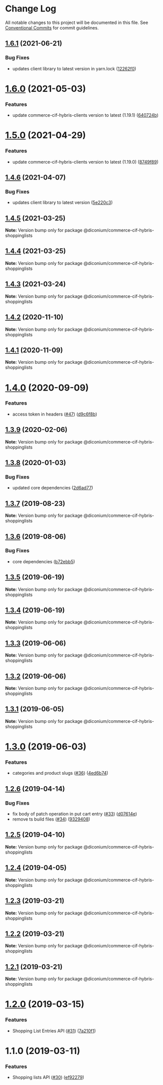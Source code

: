 # Change Log

All notable changes to this project will be documented in this file.
See [Conventional Commits](https://conventionalcommits.org) for commit guidelines.

## [1.6.1](https://github.com/diconium/commerce-cif-hybris/compare/@diconium/commerce-cif-hybris-shoppinglists@1.6.0...@diconium/commerce-cif-hybris-shoppinglists@1.6.1) (2021-06-21)


### Bug Fixes

* updates client library to latest version in yarn.lock ([12262f0](https://github.com/diconium/commerce-cif-hybris/commit/12262f07b3dba33149545f1af52862243d26838a))





# [1.6.0](https://github.com/diconium/commerce-cif-hybris/compare/@diconium/commerce-cif-hybris-shoppinglists@1.5.0...@diconium/commerce-cif-hybris-shoppinglists@1.6.0) (2021-05-03)


### Features

* update commerce-cif-hybris-clients version to latest (1.19.1) ([640724b](https://github.com/diconium/commerce-cif-hybris/commit/640724bcb971f71750e6de92999c558e041db8dc))





# [1.5.0](https://github.com/diconium/commerce-cif-hybris/compare/@diconium/commerce-cif-hybris-shoppinglists@1.4.6...@diconium/commerce-cif-hybris-shoppinglists@1.5.0) (2021-04-29)


### Features

* update commerce-cif-hybris-clients version to latest (1.19.0) ([8749f89](https://github.com/diconium/commerce-cif-hybris/commit/8749f89efd83dea8c232f99f0100590c0526414a))





## [1.4.6](https://github.com/diconium/commerce-cif-hybris/compare/@diconium/commerce-cif-hybris-shoppinglists@1.4.5...@diconium/commerce-cif-hybris-shoppinglists@1.4.6) (2021-04-07)


### Bug Fixes

* updates client library to latest version ([5e220c3](https://github.com/diconium/commerce-cif-hybris/commit/5e220c3ecd2c5b992696acf3a3a1b91271085c25))





## [1.4.5](https://github.com/diconium/commerce-cif-hybris/compare/@diconium/commerce-cif-hybris-shoppinglists@1.4.4...@diconium/commerce-cif-hybris-shoppinglists@1.4.5) (2021-03-25)

**Note:** Version bump only for package @diconium/commerce-cif-hybris-shoppinglists





## [1.4.4](https://github.com/diconium/commerce-cif-hybris/compare/@diconium/commerce-cif-hybris-shoppinglists@1.4.3...@diconium/commerce-cif-hybris-shoppinglists@1.4.4) (2021-03-25)

**Note:** Version bump only for package @diconium/commerce-cif-hybris-shoppinglists





## [1.4.3](https://github.com/diconium/commerce-cif-hybris/compare/@diconium/commerce-cif-hybris-shoppinglists@1.4.2...@diconium/commerce-cif-hybris-shoppinglists@1.4.3) (2021-03-24)

**Note:** Version bump only for package @diconium/commerce-cif-hybris-shoppinglists





## [1.4.2](https://github.com/diconium/commerce-cif-hybris/compare/@diconium/commerce-cif-hybris-shoppinglists@1.4.1...@diconium/commerce-cif-hybris-shoppinglists@1.4.2) (2020-11-10)

**Note:** Version bump only for package @diconium/commerce-cif-hybris-shoppinglists





## [1.4.1](https://github.com/diconium/commerce-cif-hybris/compare/@diconium/commerce-cif-hybris-shoppinglists@1.4.0...@diconium/commerce-cif-hybris-shoppinglists@1.4.1) (2020-11-09)

**Note:** Version bump only for package @diconium/commerce-cif-hybris-shoppinglists





# [1.4.0](https://github.com/diconium/commerce-cif-hybris/compare/@diconium/commerce-cif-hybris-shoppinglists@1.3.9...@diconium/commerce-cif-hybris-shoppinglists@1.4.0) (2020-09-09)


### Features

* access token in headers ([#47](https://github.com/diconium/commerce-cif-hybris/issues/47)) ([d9c6f8b](https://github.com/diconium/commerce-cif-hybris/commit/d9c6f8beb31b4cdac8b26423d1c1481505257c9e))





## [1.3.9](https://github.com/diconium/commerce-cif-hybris/compare/@diconium/commerce-cif-hybris-shoppinglists@1.3.8...@diconium/commerce-cif-hybris-shoppinglists@1.3.9) (2020-02-06)

**Note:** Version bump only for package @diconium/commerce-cif-hybris-shoppinglists





## [1.3.8](https://github.com/diconium/commerce-cif-hybris/compare/@diconium/commerce-cif-hybris-shoppinglists@1.3.7...@diconium/commerce-cif-hybris-shoppinglists@1.3.8) (2020-01-03)


### Bug Fixes

* updated core dependencies ([2d6ad77](https://github.com/diconium/commerce-cif-hybris/commit/2d6ad77385b15cfdcc4d0825538c818c4734e331))





## [1.3.7](https://github.com/diconium/commerce-cif-hybris/compare/@diconium/commerce-cif-hybris-shoppinglists@1.3.6...@diconium/commerce-cif-hybris-shoppinglists@1.3.7) (2019-08-23)

**Note:** Version bump only for package @diconium/commerce-cif-hybris-shoppinglists





## [1.3.6](https://github.com/diconium/commerce-cif-hybris/compare/@diconium/commerce-cif-hybris-shoppinglists@1.3.5...@diconium/commerce-cif-hybris-shoppinglists@1.3.6) (2019-08-06)


### Bug Fixes

* core dependencies ([b72ebb5](https://github.com/diconium/commerce-cif-hybris/commit/b72ebb5))





## [1.3.5](https://github.com/diconium/commerce-cif-hybris/compare/@diconium/commerce-cif-hybris-shoppinglists@1.3.4...@diconium/commerce-cif-hybris-shoppinglists@1.3.5) (2019-06-19)

**Note:** Version bump only for package @diconium/commerce-cif-hybris-shoppinglists





## [1.3.4](https://github.com/diconium/commerce-cif-hybris/compare/@diconium/commerce-cif-hybris-shoppinglists@1.3.3...@diconium/commerce-cif-hybris-shoppinglists@1.3.4) (2019-06-19)

**Note:** Version bump only for package @diconium/commerce-cif-hybris-shoppinglists





## [1.3.3](https://github.com/diconium/commerce-cif-hybris/compare/@diconium/commerce-cif-hybris-shoppinglists@1.3.2...@diconium/commerce-cif-hybris-shoppinglists@1.3.3) (2019-06-06)

**Note:** Version bump only for package @diconium/commerce-cif-hybris-shoppinglists





## [1.3.2](https://github.com/diconium/commerce-cif-hybris/compare/@diconium/commerce-cif-hybris-shoppinglists@1.3.1...@diconium/commerce-cif-hybris-shoppinglists@1.3.2) (2019-06-06)

**Note:** Version bump only for package @diconium/commerce-cif-hybris-shoppinglists





## [1.3.1](https://github.com/diconium/commerce-cif-hybris/compare/@diconium/commerce-cif-hybris-shoppinglists@1.3.0...@diconium/commerce-cif-hybris-shoppinglists@1.3.1) (2019-06-05)

**Note:** Version bump only for package @diconium/commerce-cif-hybris-shoppinglists





# [1.3.0](https://github.com/diconium/commerce-cif-hybris/compare/@diconium/commerce-cif-hybris-shoppinglists@1.2.6...@diconium/commerce-cif-hybris-shoppinglists@1.3.0) (2019-06-03)


### Features

* categories and product slugs ([#36](https://github.com/diconium/commerce-cif-hybris/issues/36)) ([4ed6b74](https://github.com/diconium/commerce-cif-hybris/commit/4ed6b74))





## [1.2.6](https://github.com/diconium/commerce-cif-hybris/compare/@diconium/commerce-cif-hybris-shoppinglists@1.2.5...@diconium/commerce-cif-hybris-shoppinglists@1.2.6) (2019-04-14)


### Bug Fixes

* fix body of patch operation in put cart entry ([#33](https://github.com/diconium/commerce-cif-hybris/issues/33)) ([d07614e](https://github.com/diconium/commerce-cif-hybris/commit/d07614e))
* remove ts build files ([#34](https://github.com/diconium/commerce-cif-hybris/issues/34)) ([9329408](https://github.com/diconium/commerce-cif-hybris/commit/9329408))





## [1.2.5](https://github.com/diconium/commerce-cif-hybris/compare/@diconium/commerce-cif-hybris-shoppinglists@1.2.4...@diconium/commerce-cif-hybris-shoppinglists@1.2.5) (2019-04-10)

**Note:** Version bump only for package @diconium/commerce-cif-hybris-shoppinglists





## [1.2.4](https://github.com/diconium/commerce-cif-hybris/compare/@diconium/commerce-cif-hybris-shoppinglists@1.2.3...@diconium/commerce-cif-hybris-shoppinglists@1.2.4) (2019-04-05)

**Note:** Version bump only for package @diconium/commerce-cif-hybris-shoppinglists





## [1.2.3](https://github.com/diconium/commerce-cif-hybris/compare/@diconium/commerce-cif-hybris-shoppinglists@1.2.2...@diconium/commerce-cif-hybris-shoppinglists@1.2.3) (2019-03-21)

**Note:** Version bump only for package @diconium/commerce-cif-hybris-shoppinglists





## [1.2.2](https://github.com/diconium/commerce-cif-hybris/compare/@diconium/commerce-cif-hybris-shoppinglists@1.2.1...@diconium/commerce-cif-hybris-shoppinglists@1.2.2) (2019-03-21)

**Note:** Version bump only for package @diconium/commerce-cif-hybris-shoppinglists





## [1.2.1](https://github.com/diconium/commerce-cif-hybris/compare/@diconium/commerce-cif-hybris-shoppinglists@1.2.0...@diconium/commerce-cif-hybris-shoppinglists@1.2.1) (2019-03-21)

**Note:** Version bump only for package @diconium/commerce-cif-hybris-shoppinglists





# [1.2.0](https://github.com/diconium/commerce-cif-hybris/compare/@diconium/commerce-cif-hybris-shoppinglists@1.1.0...@diconium/commerce-cif-hybris-shoppinglists@1.2.0) (2019-03-15)


### Features

* Shopping List Entries API ([#31](https://github.com/diconium/commerce-cif-hybris/issues/31)) ([7a210f1](https://github.com/diconium/commerce-cif-hybris/commit/7a210f1))





# 1.1.0 (2019-03-11)


### Features

* Shopping lists API ([#30](https://github.com/diconium/commerce-cif-hybris/issues/30)) ([ef92279](https://github.com/diconium/commerce-cif-hybris/commit/ef92279))
